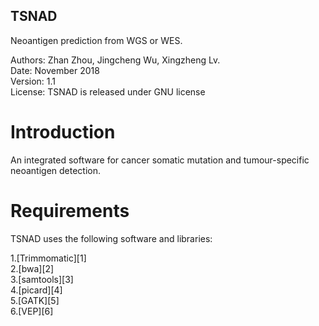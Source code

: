 ## TSNAD
 
 Neoantigen prediction from WGS or WES.    
   
 Authors: Zhan Zhou, Jingcheng Wu, Xingzheng Lv.  
 Date: November 2018  
 Version: 1.1  
 License: TSNAD is released under GNU license  

# Introduction  

An integrated software for cancer somatic mutation and tumour-specific neoantigen detection.  

# Requirements

TSNAD uses the following software and libraries:  
	
  1.[Trimmomatic][1]  
  2.[bwa][2]  
  3.[samtools][3]  
  4.[picard][4]  
  5.[GATK][5]  
  6.[VEP][6]  

